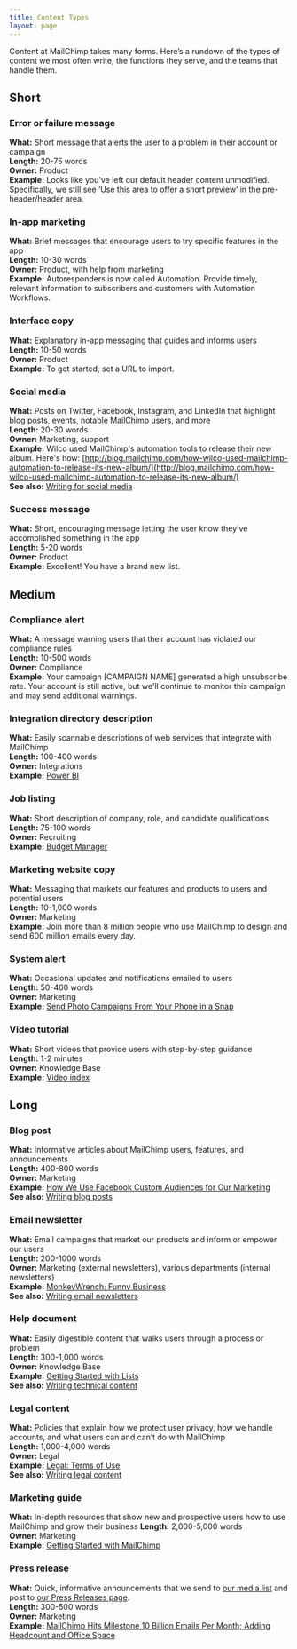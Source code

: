 ```yaml
---
title: Content Types
layout: page
---
```


Content at MailChimp takes many forms. Here’s a rundown of the types of content we most often write, the functions they serve, and the teams that handle them.

## Short

### Error or failure message

**What:** Short message that alerts the user to a problem in their account or campaign  
**Length:** 20-75 words  
**Owner:** Product  
**Example:** Looks like you've left our default header content unmodified. Specifically, we still see ‘Use this area to offer a short preview’ in the pre-header/header area.  

### In-app marketing

**What:** Brief messages that encourage users to try specific features in the app  
**Length:** 10-30 words  
**Owner:** Product, with help from marketing  
**Example:** Autoresponders is now called Automation. Provide timely, relevant information to subscribers and customers with Automation Workflows. 

### Interface copy

**What:** Explanatory in-app messaging that guides and informs users  
**Length:** 10-50 words  
**Owner:** Product  
**Example:** To get started, set a URL to import.  

### Social media

**What:** Posts on Twitter, Facebook, Instagram, and LinkedIn that highlight blog posts, events, notable MailChimp users, and more  
**Length:** 20-30 words  
**Owner:** Marketing, support  
**Example:** Wilco used MailChimp's automation tools to release their new album. Here's how: [http://blog.mailchimp.com/how-wilco-used-mailchimp-automation-to-release-its-new-album/](http://blog.mailchimp.com/how-wilco-used-mailchimp-automation-to-release-its-new-album/)<br>
**See also:** [Writing for social media](/11-writing-for-social-media.html.md)

### Success message

**What:** Short, encouraging message letting the user know they’ve accomplished something in the app  
**Length:** 5-20 words  
**Owner:** Product  
**Example:** Excellent! You have a brand new list.  

## Medium

### Compliance alert

**What:** A message warning users that their account has violated our compliance rules  
**Length:** 10-500 words  
**Owner:** Compliance  
**Example:** Your campaign [CAMPAIGN NAME] generated a high unsubscribe rate. Your account is still active, but we'll continue to monitor this campaign and may send additional warnings.

### Integration directory description

**What:** Easily scannable descriptions of web services that integrate with MailChimp  
**Length:** 100-400 words  
**Owner:** Integrations  
**Example:** [Power BI](https://connect.mailchimp.com/integrations/power-bi) 

### Job listing

**What:** Short description of company, role, and candidate qualifications  
**Length:** 75-100 words  
**Owner:** Recruiting  
**Example:** [Budget Manager](http://mailchimp.com/about/jobs/KG8aMH/budget-manager)  

### Marketing website copy

**What:** Messaging that markets our features and products to users and potential users  
**Length:** 10-1,000 words  
**Owner:** Marketing  
**Example:** Join more than 8 million people who use MailChimp to design and send 600 million emails every day.

### System alert

**What:** Occasional updates and notifications emailed to users  
**Length:** 50-400 words  
**Owner:** Marketing  
**Example:** [Send Photo Campaigns From Your Phone in a Snap](http://us1.campaign-archive2.com/?u=f7b9ee22124ff6454424dc10c&id=88e3c79ff1)  

### Video tutorial
**What:** Short videos that provide users with step-by-step guidance  
**Length:** 1-2 minutes  
**Owner:** Knowledge Base  
**Example:** [Video index](http://kb.mailchimp.com/video-index)  

## Long

### Blog post

**What:** Informative articles about MailChimp users, features, and announcements  
**Length:** 400-800 words  
**Owner:** Marketing  
**Example:** [How We Use Facebook Custom Audiences for Our Marketing](https://blog.mailchimp.com/how-we-use-facebook-custom-audiences-for-our-marketing/)<br>
**See also:** [Writing blog posts](/07-writing-blog-posts.html.md)

### Email newsletter

**What:** Email campaigns that market our products and inform or empower our users  
**Length:** 200-1000 words  
**Owner:** Marketing (external newsletters), various departments (internal newsletters)  
**Example:** [MonkeyWrench: Funny Business](http://us1.campaign-archive1.com/?u=67a904de95&id=ce0573e06e)<br>
**See also:** [Writing email newsletters](/10-writing-email-newsletters.html.md)

### Help document

**What:** Easily digestible content that walks users through a process or problem  
**Length:** 300-1,000 words  
**Owner:** Knowledge Base  
**Example:** [Getting Started with Lists](http://kb.mailchimp.com/lists/growth/getting-started-with-lists)<br>
**See also:** [Writing technical content](/08-writing-technical-content.html.md)

### Legal content

**What:** Policies that explain how we protect user privacy, how we handle accounts, and what users can and can’t do with MailChimp  
**Length:** 1,000-4,000 words  
**Owner:** Legal  
**Example:** [Legal: Terms of Use](http://mailchimp.com/legal/terms/)<br>
**See also:** [Writing legal content](/09-writing-legal-content.html.md)

### Marketing guide

**What:** In-depth resources that show new and prospective users how to use MailChimp and grow their business
**Length:** 2,000-5,000 words  
**Owner:** Marketing  
**Example:** [Getting Started with MailChimp](http://mailchimp.com/resources/guides/getting-started-with-mailchimp/)  

### Press release

**What:** Quick, informative announcements that we send to [our media list](http://mailchimp.us6.list-manage.com/subscribe?u=4c5c956741&id=8f96c922d0) and post to [our Press Releases page](http://mailchimp.com/about/press-releases/).  
**Length:** 300-500 words  
**Owner:** Marketing  
**Example:** [MailChimp Hits Milestone 10 Billion Emails Per Month; Adding Headcount and Office Space](http://mailchimp.com/about/press-releases/2014-06-03/)  



